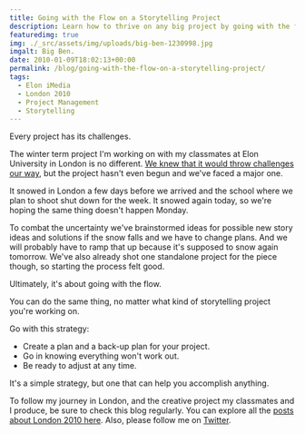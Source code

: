 ```yaml
---
title: Going with the Flow on a Storytelling Project
description: Learn how to thrive on any big project by going with the flow.
featuredimg: true
img: ./_src/assets/img/uploads/big-ben-1230998.jpg
imgalt: Big Ben.
date: 2010-01-09T18:02:13+00:00
permalink: /blog/going-with-the-flow-on-a-storytelling-project/
tags:
  - Elon iMedia
  - London 2010
  - Project Management
  - Storytelling
---
```


Every project has its challenges.

The winter term project I'm working on with my classmates at Elon University in London is no different. [We knew that it would throw challenges our way](/blog/going-with-the-flow-on-a-storytelling-project/), but the project hasn't even begun and we've faced a major one.

It snowed in London a few days before we arrived and the school where we plan to shoot shut down for the week. It snowed again today, so we're hoping the same thing doesn't happen Monday.

To combat the uncertainty we've brainstormed ideas for possible new story ideas and solutions if the snow falls and we have to change plans. And we will probably have to ramp that up because it's supposed to snow again tomorrow. We've also already shot one standalone project for the piece though, so starting the process felt good.

Ultimately, it's about going with the flow.

You can do the same thing, no matter what kind of storytelling project you're working on.

Go with this strategy:

- Create a plan and a back-up plan for your project.
- Go in knowing everything won't work out.
- Be ready to adjust at any time.

It's a simple strategy, but one that can help you accomplish anything.

To follow my journey in London, and the creative project my classmates and I produce, be sure to check this blog regularly. You can explore all the [posts about London 2010 here](/tag/london-2010/). Also, please follow me on [Twitter](http://twitter.com/DavidAKennedy).

